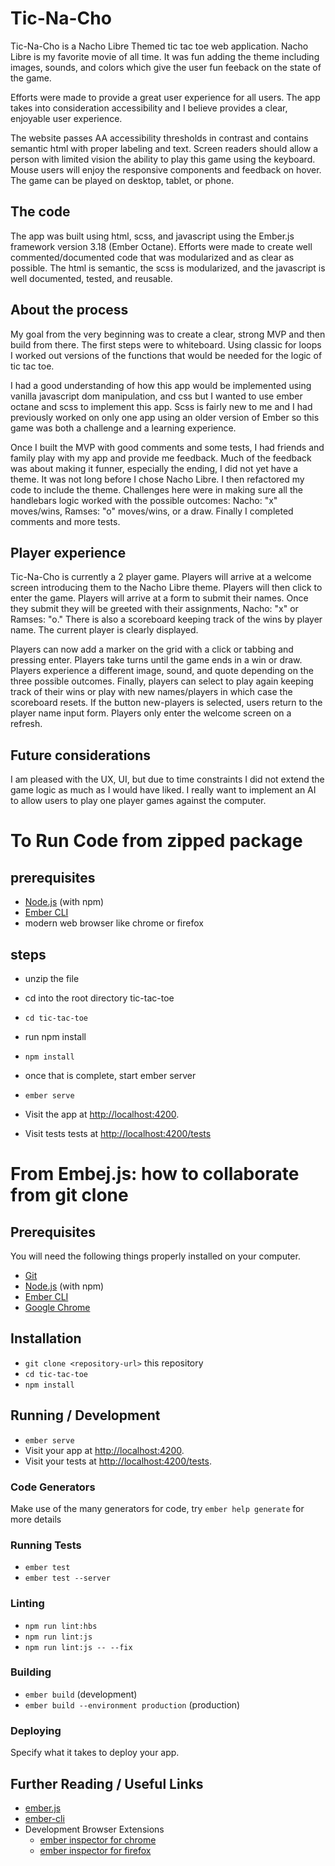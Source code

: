 # Tic-Na-Cho

Tic-Na-Cho is a Nacho Libre Themed tic tac toe web application. Nacho Libre is my favorite movie of all time. It was fun adding the theme including images, sounds, and colors which give the user fun feeback on the state of the game.

Efforts were made to provide a great user experience for all users. The app takes into consideration accessibility and I believe provides a clear, enjoyable user experience.

The website passes AA accessibility thresholds in contrast and contains semantic html with proper labeling and text. Screen readers should allow a person with limited vision the ability to play this game using the keyboard. Mouse users will enjoy the responsive components and feedback on hover. The game can be played on desktop, tablet, or phone.

## The code

The app was built using html, scss, and javascript using the Ember.js framework version 3.18 (Ember Octane). Efforts were made to create well commented/documented code that was modularized and as clear as possible. The html is semantic, the scss is modularized, and the javascript is well documented, tested, and reusable.

## About the process

My goal from the very beginning was to create a clear, strong MVP and then build from there. The first steps were to whiteboard. Using classic for loops I worked out versions of the functions that would be needed for the logic of tic tac toe.

I had a good understanding of how this app would be implemented using vanilla javascript dom manipulation, and css but I wanted to use ember octane and scss to implement this app. Scss is fairly new to me and I had previously worked on only one app using an older version of Ember so this game was both a challenge and a learning experience.

Once I built the MVP with good comments and some tests, I had friends and family play with my app and provide me feedback. Much of the feedback was about making it funner, especially the ending, I did not yet have a theme. It was not long before I chose Nacho Libre. I then refactored my code to include the theme. Challenges here were in making sure all the handlebars logic worked with the possible outcomes: Nacho: "x" moves/wins, Ramses: "o" moves/wins, or a draw. Finally I completed comments and more tests.

## Player experience

Tic-Na-Cho is currently a 2 player game. Players will arrive at a welcome screen introducing them to the Nacho Libre theme. Players will then click to enter the game. Players will arrive at a form to submit their names. Once they submit they will be greeted with their assignments, Nacho: "x" or Ramses: "o." There is also a scoreboard keeping track of the wins by player name. The current player is clearly displayed.

Players can now add a marker on the grid with a click or tabbing and pressing enter. Players take turns until the game ends in a win or draw. Players experience a different image, sound, and quote depending on the three possible outcomes. Finally, players can select to play again keeping track of their wins or play with new names/players in which case the scoreboard resets. If the button new-players is selected, users return to the player name input form. Players only enter the welcome screen on a refresh.

## Future considerations

I am pleased with the UX, UI, but due to time constraints I did not extend the game logic as much as I would have liked. I really want to implement an AI to allow users to play one player games against the computer.

# To Run Code from zipped package

## prerequisites

- [Node.js](https://nodejs.org/) (with npm)
- [Ember CLI](https://ember-cli.com/)
- modern web browser like chrome or firefox

## steps

- unzip the file
- cd into the root directory tic-tac-toe
- `cd tic-tac-toe`
- run npm install
- `npm install`

- once that is complete, start ember server
- `ember serve`
- Visit the app at [http://localhost:4200](http://localhost:4200).
- Visit tests tests at [http://localhost:4200/tests](http://localhost:4200/tests)

# From Embej.js: how to collaborate from git clone

## Prerequisites

You will need the following things properly installed on your computer.

- [Git](https://git-scm.com/)
- [Node.js](https://nodejs.org/) (with npm)
- [Ember CLI](https://ember-cli.com/)
- [Google Chrome](https://google.com/chrome/)

## Installation

- `git clone <repository-url>` this repository
- `cd tic-tac-toe`
- `npm install`

## Running / Development

- `ember serve`
- Visit your app at [http://localhost:4200](http://localhost:4200).
- Visit your tests at [http://localhost:4200/tests](http://localhost:4200/tests).

### Code Generators

Make use of the many generators for code, try `ember help generate` for more details

### Running Tests

- `ember test`
- `ember test --server`

### Linting

- `npm run lint:hbs`
- `npm run lint:js`
- `npm run lint:js -- --fix`

### Building

- `ember build` (development)
- `ember build --environment production` (production)

### Deploying

Specify what it takes to deploy your app.

## Further Reading / Useful Links

- [ember.js](https://emberjs.com/)
- [ember-cli](https://ember-cli.com/)
- Development Browser Extensions
  - [ember inspector for chrome](https://chrome.google.com/webstore/detail/ember-inspector/bmdblncegkenkacieihfhpjfppoconhi)
  - [ember inspector for firefox](https://addons.mozilla.org/en-US/firefox/addon/ember-inspector/)
